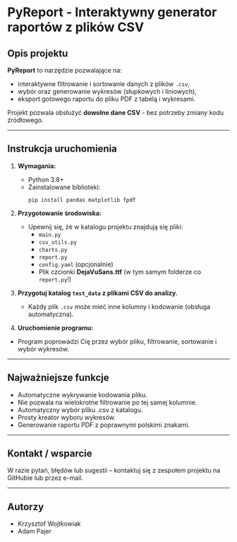 # PyReport - Interaktywny generator raportów z plików CSV

## Opis projektu

**PyReport** to narzędzie pozwalające na:
- interaktywne filtrowanie i sortowanie danych z plików `.csv`,
- wybór oraz generowanie wykresów (słupkowych i liniowych),
- eksport gotowego raportu do pliku PDF z tabelą i wykresami.

Projekt pozwala obsłużyć **dowolne dane CSV** - bez potrzeby zmiany kodu źródłowego.

---

## Instrukcja uruchomienia

1. **Wymagania:**
   - Python 3.8+  
   - Zainstalowane biblioteki:  
     ```
     pip install pandas matplotlib fpdf
     ```

2. **Przygotowanie środowiska:**
   - Upewnij się, że w katalogu projektu znajdują się pliki:
     - `main.py`
     - `csv_utils.py`
     - `charts.py`
     - `report.py`
     - `config.yaml` (opcjonalnie)
     - Plik czcionki **DejaVuSans.ttf** (w tym samym folderze co `report.py`!)

3. **Przygotuj katalog `test_data` z plikami CSV do analizy.**
   - Każdy plik `.csv` może mieć inne kolumny i kodowanie (obsługa automatyczna).

4. **Uruchomienie programu:**

- Program poprowadzi Cię przez wybór pliku, filtrowanie, sortowanie i wybór wykresów.

---

## Najważniejsze funkcje

- Automatyczne wykrywanie kodowania pliku.
- Nie pozwala na wielokrotne filtrowanie po tej samej kolumnie.
- Automatyczny wybór pliku .csv z katalogu.
- Prosty kreator wyboru wykresów.
- Generowanie raportu PDF z poprawnymi polskimi znakami.

---

## Kontakt / wsparcie

W razie pytań, błędów lub sugestii – kontaktuj się z zespołem projektu na GitHubie lub przez e-mail.

---

## Autorzy
- Krzysztof Wojtkowiak
- Adam Pajer
